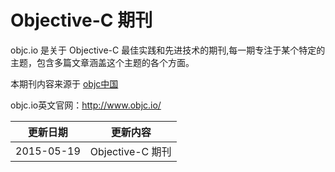 #  Objective-C 期刊

objc.io 是关于 Objective-C 最佳实践和先进技术的期刊,每一期专注于某个特定的主题，包含多篇文章涵盖这个主题的各个方面。

本期刊内容来源于 [objc中国](http://www.objccn.io/)

objc.io英文官网：<http://www.objc.io/>

|更新日期    |更新内容
|----------|--------------------
|2015-05-19|Objective-C 期刊